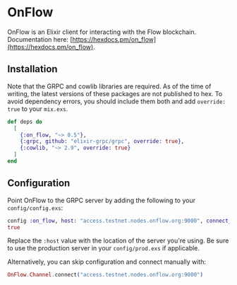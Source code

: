 # OnFlow

OnFlow is an Elixir client for interacting with the Flow blockchain.
Documentation here: [https://hexdocs.pm/on_flow](https://hexdocs.pm/on_flow).

## Installation

Note that the GRPC and cowlib libraries are required. As of the time of writing,
the latest versions of these packages are not published to hex. To avoid
dependency errors, you should include them both and add `override: true` to your
`mix.exs`.

```elixir
def deps do
  [
    {:on_flow, "~> 0.5"},
    {:grpc, github: "elixir-grpc/grpc", override: true},
    {:cowlib, "~> 2.9", override: true}
  ]
end
```

## Configuration

Point OnFlow to the GRPC server by adding the following to your
`config/config.exs`:

```elixir
config :on_flow, host: "access.testnet.nodes.onflow.org:9000", connect_on_start:
true
```

Replace the `:host` value with the location of the server you're using. Be sure
to use the production server in your `config/prod.exs` if applicable.

Alternatively, you can skip configuration and connect manually with:

```elixir
OnFlow.Channel.connect("access.testnet.nodes.onflow.org:9000")
```
